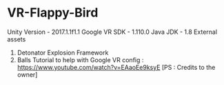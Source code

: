# VR-Flappy-Bird

 Unity Version - 2017.1.1f1.1
 Google VR SDK - 1.110.0
 Java JDK - 1.8
 External assets 
   1. Detonator Explosion Framework
   2. Balls
 Tutorial to help with Google VR config : https://www.youtube.com/watch?v=EAaoEe9ksyE [PS : Credits to the owner]
